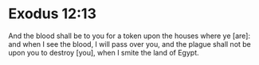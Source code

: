 # Exodus 12:13

And the blood shall be to you for a token upon the houses where ye [are]: and when I see the blood, I will pass over you, and the plague shall not be upon you to destroy [you], when I smite the land of Egypt.